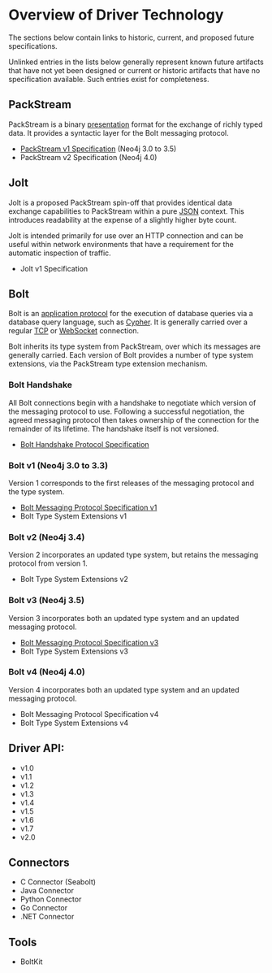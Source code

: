 # Overview of Driver Technology

The sections below contain links to historic, current, and proposed future specifications. 

Unlinked entries in the lists below generally represent known future artifacts that have not yet been designed or current or historic artifacts that have no specification available.
Such entries exist for completeness.


## PackStream

PackStream is a binary [presentation](https://en.wikipedia.org/wiki/Presentation_layer) format for the exchange of richly typed data.
It provides a syntactic layer for the Bolt messaging protocol.

- [PackStream v1 Specification](specs/packstream-specification-v1.md) (Neo4j 3.0 to 3.5)
- PackStream v2 Specification (Neo4j 4.0)


## Jolt

Jolt is a proposed PackStream spin-off that provides identical data exchange capabilities to PackStream within a pure [JSON](http://json.org/) context.
This introduces readability at the expense of a slightly higher byte count.

Jolt is intended primarily for use over an HTTP connection and can be useful within network environments that have a requirement for the automatic inspection of traffic.  
 
- Jolt v1 Specification


## Bolt

Bolt is an [application protocol](https://en.wikipedia.org/wiki/Application_layer) for the execution of database queries via a database query language, such as [Cypher](https://www.opencypher.org/).
It is generally carried over a regular [TCP](https://tools.ietf.org/html/rfc793) or [WebSocket](https://developer.mozilla.org/en-US/docs/Web/API/WebSockets_API) connection.

Bolt inherits its type system from PackStream, over which its messages are generally carried.
Each version of Bolt provides a number of type system extensions, via the PackStream type extension mechanism.  

### Bolt Handshake

All Bolt connections begin with a handshake to negotiate which version of the messaging protocol to use.
Following a successful negotiation, the agreed messaging protocol then takes ownership of the connection for the remainder of its lifetime.
The handshake itself is not versioned. 

- [Bolt Handshake Protocol Specification](specs/bolt-handshake-protocol-specification.md)

### Bolt v1 (Neo4j 3.0 to 3.3)

Version 1 corresponds to the first releases of the messaging protocol and the type system.

- [Bolt Messaging Protocol Specification v1](specs/bolt-messaging-protocol-specification-v1.md)
- Bolt Type System Extensions v1

### Bolt v2 (Neo4j 3.4)

Version 2 incorporates an updated type system, but retains the messaging protocol from version 1.

- Bolt Type System Extensions v2

### Bolt v3 (Neo4j 3.5)

Version 3 incorporates both an updated type system and an updated messaging protocol.

- [Bolt Messaging Protocol Specification v3](specs/bolt-messaging-protocol-specification-v3.md)
- Bolt Type System Extensions v3

### Bolt v4 (Neo4j 4.0)

Version 4 incorporates both an updated type system and an updated messaging protocol.

- Bolt Messaging Protocol Specification v4
- Bolt Type System Extensions v4


## Driver API:
- v1.0
- v1.1
- v1.2
- v1.3
- v1.4
- v1.5
- v1.6
- v1.7
- v2.0


## Connectors
- C Connector (Seabolt)
- Java Connector
- Python Connector
- Go Connector
- .NET Connector


## Tools
- BoltKit
